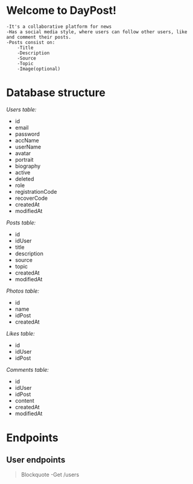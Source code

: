 # Welcome to DayPost!

    -It's a collaborative platform for news
    -Has a social media style, where users can follow other users, like and comment their posts.
    -Posts consist on:
        -Title
        -Description
        -Source
        -Topic
        -Image(optional)

# Database structure

_Users table:_

- id
- email
- password
- accName
- userName
- avatar
- portrait
- biography
- active
- deleted
- role
- registrationCode
- recoverCode
- createdAt
- modifiedAt

_Posts table:_

- id
- idUser
- title
- description
- source
- topic
- createdAt
- modifiedAt

_Photos table:_

- id
- name
- idPost
- createdAt

_Likes table:_

- id
- idUser
- idPost

_Comments table:_

- id
- idUser
- idPost
- content
- createdAt
- modifiedAt

# Endpoints

## User endpoints

> Blockquote -Get /users
